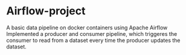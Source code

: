 # Airflow-project
A basic data pipeline on docker containers using Apache Airflow 
Implemented a producer and consumer pipeline, which triggeres the consumer to read from a dataset every time the producer updates the dataset.
